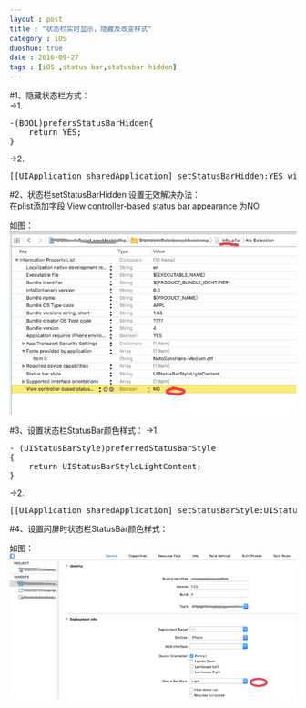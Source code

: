```yaml
---
layout : post
title : "状态栏实时显示，隐藏及改变样式"
category : iOS
duoshuo: true
date : 2016-09-27
tags : [iOS ,status bar,statusbar hidden]
---
```


#1、隐藏状态栏方式：   
->1.
<pre class="brush: oc;  ">
-(BOOL)prefersStatusBarHidden{
    return YES;
}
</pre>


->2.   
<pre class="brush: oc;  ">
[[UIApplication sharedApplication] setStatusBarHidden:YES withAnimation:UIStatusBarAnimationSlide];   
</pre>


#2、状态栏setStatusBarHidden 设置无效解决办法：   
在plist添加字段 View controller-based status bar appearance 为NO     

如图：   
![图](/res/img/blog/2016/09/iOS-2016-09-27-pic2.png )


#3、设置状态栏StatusBar颜色样式：
->1.
<pre class="brush: oc;  ">
- (UIStatusBarStyle)preferredStatusBarStyle
{
    return UIStatusBarStyleLightContent;
}
</pre>

->2.
<pre class="brush: oc;  ">
[[UIApplication sharedApplication] setStatusBarStyle:UIStatusBarStyleDefault];
</pre>

#4、设置闪屏时状态栏StatusBar颜色样式：

如图：   
![图](/res/img/blog/2016/09/iOS-2016-09-27-pic1.png )




